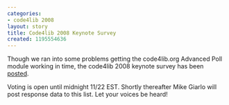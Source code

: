 ```yaml
---
categories:
- code4lib 2008
layout: story
title: Code4lib 2008 Keynote Survey
created: 1195554636
---
```

Though we ran into some problems getting the code4lib.org Advanced Poll module working in time, the code4lib 2008 keynote survey has been <a href="http://www.surveymonkey.com/s.aspx?sm=Q0C4M1fr6l9Cr2ceL4V9Nw_3d_3d">posted</a>.

Voting is open until midnight 11/22 EST.  Shortly thereafter Mike Giarlo will post response data to this list.  Let your voices be heard!
